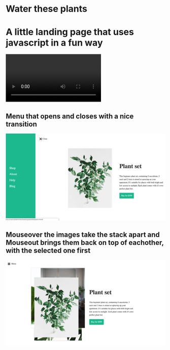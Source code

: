 # Water these plants


# A little landing page that uses javascript in a fun way

![video](./assets/video.mov)

## Menu that opens and closes with a nice transition
![alt text](assets/image1.png)

## Mouseover the images take the stack apart and Mouseout brings them back on top of eachother, with the selected one first
![alt text](assets/image2.png)
